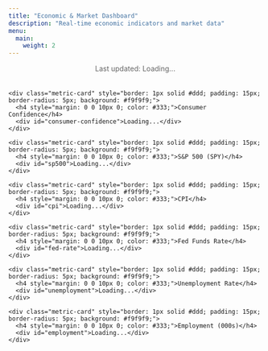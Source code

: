 ```yaml
---
title: "Economic & Market Dashboard"
description: "Real-time economic indicators and market data"
menu:
  main:
    weight: 2
---
```


<div id="dashboard-container">
  <div class="dashboard-updated" style="text-align: center; margin-bottom: 20px; color: #666;">
    Last updated: <span id="last-update">Loading...</span>
  </div>
  
  <div class="dashboard-grid" style="display: grid; grid-template-columns: repeat(auto-fit, minmax(250px, 1fr)); gap: 20px; margin-bottom: 30px;">
    
    <div class="metric-card" style="border: 1px solid #ddd; padding: 15px; border-radius: 5px; background: #f9f9f9;">
      <h4 style="margin: 0 0 10px 0; color: #333;">Consumer Confidence</h4>
      <div id="consumer-confidence">Loading...</div>
    </div>
    
    <div class="metric-card" style="border: 1px solid #ddd; padding: 15px; border-radius: 5px; background: #f9f9f9;">
      <h4 style="margin: 0 0 10px 0; color: #333;">S&P 500 (SPY)</h4>
      <div id="sp500">Loading...</div>
    </div>
    
    <div class="metric-card" style="border: 1px solid #ddd; padding: 15px; border-radius: 5px; background: #f9f9f9;">
      <h4 style="margin: 0 0 10px 0; color: #333;">CPI</h4>
      <div id="cpi">Loading...</div>
    </div>
    
    <div class="metric-card" style="border: 1px solid #ddd; padding: 15px; border-radius: 5px; background: #f9f9f9;">
      <h4 style="margin: 0 0 10px 0; color: #333;">Fed Funds Rate</h4>
      <div id="fed-rate">Loading...</div>
    </div>
    
    <div class="metric-card" style="border: 1px solid #ddd; padding: 15px; border-radius: 5px; background: #f9f9f9;">
      <h4 style="margin: 0 0 10px 0; color: #333;">Unemployment Rate</h4>
      <div id="unemployment">Loading...</div>
    </div>
    
    <div class="metric-card" style="border: 1px solid #ddd; padding: 15px; border-radius: 5px; background: #f9f9f9;">
      <h4 style="margin: 0 0 10px 0; color: #333;">Employment (000s)</h4>
      <div id="employment">Loading...</div>
    </div>
    
  </div>
</div>

<script>
async function loadDashboard() {
  try {
    const response = await fetch("/data/dashboard.json");
    const data = await response.json();
    
    // Update timestamp
    document.getElementById("last-update").textContent = 
      new Date(data.updated).toLocaleString();
    
    // Consumer Confidence
    if(data.consumer_confidence && data.consumer_confidence.length > 0) {
      const cc = data.consumer_confidence[data.consumer_confidence.length - 1];
      document.getElementById("consumer-confidence").innerHTML = 
        `<div style="font-size: 1.8em; font-weight: bold; color: #2c3e50;">${cc.value.toFixed(1)}</div>
         <div style="color: #7f8c8d; font-size: 0.9em;">${cc.date}</div>`;
    }
    
    // S&P 500
    if(data.markets) {
      const sp = data.markets.find(m => m.symbol === "SPY");
      if (sp) {
        document.getElementById("sp500").innerHTML = 
          `<div style="font-size: 1.8em; font-weight: bold; color: #27ae60;">$${sp.close.toFixed(2)}</div>
           <div style="color: #7f8c8d; font-size: 0.9em;">${sp.date}</div>`;
      }
    }
    
    // CPI
    if(data.cpi) {
      document.getElementById("cpi").innerHTML = 
        `<div style="font-size: 1.8em; font-weight: bold; color: #e74c3c;">${data.cpi.value.toFixed(1)}</div>
         <div style="color: #7f8c8d; font-size: 0.9em;">${data.cpi.period}</div>`;
    }
    
    // Fed Rate
    if(data.fed_funds_rate) {
      document.getElementById("fed-rate").innerHTML = 
        `<div style="font-size: 1.8em; font-weight: bold; color: #3498db;">${data.fed_funds_rate.value}%</div>
         <div style="color: #7f8c8d; font-size: 0.9em;">${data.fed_funds_rate.date}</div>`;
    }
    
    // Unemployment
    if(data.unemployment) {
      document.getElementById("unemployment").innerHTML = 
        `<div style="font-size: 1.8em; font-weight: bold; color: #9b59b6;">${data.unemployment.value}%</div>
         <div style="color: #7f8c8d; font-size: 0.9em;">${data.unemployment.date}</div>`;
    }
    
    // Employment
    if(data.employment) {
      document.getElementById("employment").innerHTML = 
        `<div style="font-size: 1.8em; font-weight: bold; color: #34495e;">${data.employment.value.toLocaleString()}</div>
         <div style="color: #7f8c8d; font-size: 0.9em;">${data.employment.period}</div>`;
    }
    
  } catch (error) {
    console.error("Failed to load dashboard:", error);
    document.getElementById("last-update").textContent = "Error loading data";
  }
}

// Load on page load
loadDashboard();

// Refresh every 5 minutes
setInterval(loadDashboard, 300000);
</script>

